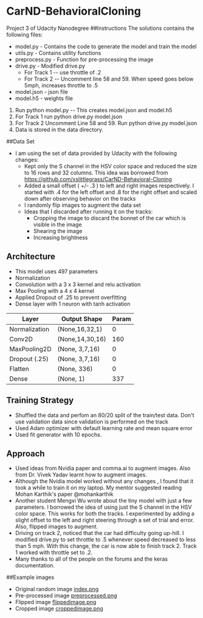 # CarND-BehavioralCloning
Project 3 of Udacity Nanodegree
##Instructions
The solutions contains the following files:
* model.py - Contains the code to generate the model and train the model 
* utils.py - Contains utility functions
* preprocess.py - Function for pre-processing the image
* drive.py      - Modified drive.py
  * For Track 1 -- use throttle of .2
  * For Track 2 -- Uncomment line 58 and 59. When speed goes below 5mph, increases throttle to .5
 * model.json - json file
 * model.h5   - weights file
 1. Run python model.py -- This creates model.json and model.h5
 2. For Track 1 run python drive.py model.json
 3. For Track 2 Uncomment Line 58 and 59. Run python drive.py model.json
 4. Data is stored in the data directory.
 
 
##Data Set
 * I am using the set of data provided by Udacity with the following changes:
   * Kept only the S channel in the HSV color space and reduced the size to 16 rows and 32 columns. This idea was     borrowed from https://github.com/xslittlegrass/CarND-Behavioral-Cloning
   * Added a small offset ( +/- .3 ) to left and right images respectively. I started with .4 for the left offset and .8 for the right offset and scaled down after observing behavior on the tracks
   * I randomly flip images to augment the data set
   * Ideas that I discarded after running it on the tracks:
     - Cropping the image to discard the bonnet of the car which is visible in the image
     - Shearing the image
     - Increasing brightness 
     
## Architecture
  * This model uses 497 parameters
  * Normalization 
  * Convolution with a 3 x 3 kernel and relu activation
  * Max Pooling with a 4 x 4 kernel
  * Applied Dropout of .25 to prevent overfitting
  * Dense layer with 1 neuron with tanh activation
  
  
  | Layer           | Output Shape                  | Param
  |-------          |--------------                 |------
  |Normalization     | (None,16,32,1)                |  0
  |Conv2D           | (None,14,30,16)               | 160
  |MaxPooling2D     | (None, 3,7,16)                | 0
  |Dropout (.25)    | (None, 3,7,16)                | 0
  |Flatten          | (None, 336)                   | 0
  |Dense            | (None, 1)                     | 337

## Training Strategy
   * Shuffled the data and perfom an 80/20 split of the train/test data. Don't use validation data since validation is performed on the track
   * Used Adam optimizer with default learning rate and mean square error
   * Used fit generator with 10 epochs.
## Approach
  * Used ideas from Nvidia paper and comma.ai to augment images. Also from Dr. Vivek Yadav learnt how to augment images. 
  * Although the Nvidia model worked without any changes , I found that it took a while to train it on my laptop. My mentor suggested reading Mohan Karthik's paper @mohankarthik
  * Another student Mengxi Wu wrote about the tiny model with just a few parameters. I borrowed the idea of using just the S channel in the HSV color space. This works for both the tracks. I experimented by adding a slight offset to the left and right steering through a set of trial and error. Also, flipped images to augment.
  * Driving on track 2, noticed that the car had difficulty going up-hill. I modified drive.py to set throttle to .5 whenever speed decreased to less than 5 mph. With this change, the car is now able to finish track 2. Track 1 worked with throttle set to .2.
  * Many thanks to all of the people on the forums and the keras documentation.
  
##Example images
 * Original random image [index.png](index.png)
 * Pre-processed image [preprocessed.png](preprocessed.png)
 * Flipped image [flippedimage.png](flippedimage.png)
 * Cropped image [croppedimage.png](croppedimage.png)
     
